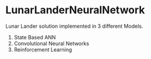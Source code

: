 # LunarLanderNeuralNetwork

Lunar Lander solution implemented in 3 different Models.
1) State Based ANN 
2) Convolutional Neural Networks
3) Reinforcement Learning